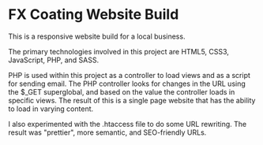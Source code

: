 # FX Coating Website Build

This is a responsive website build for a local business.

The primary technologies involved in this project are HTML5, CSS3, JavaScript, PHP, and SASS.

PHP is used within this project as a controller to load views and as a script for sending email. The PHP controller looks for changes in the URL using the $\_GET superglobal, and based on the value the controller loads in specific views. The result of this is a single page website that has the ability to load in varying content.

I also experimented with the .htaccess file to do some URL rewriting. The result was "prettier", more semantic, and SEO-friendly URLs.
